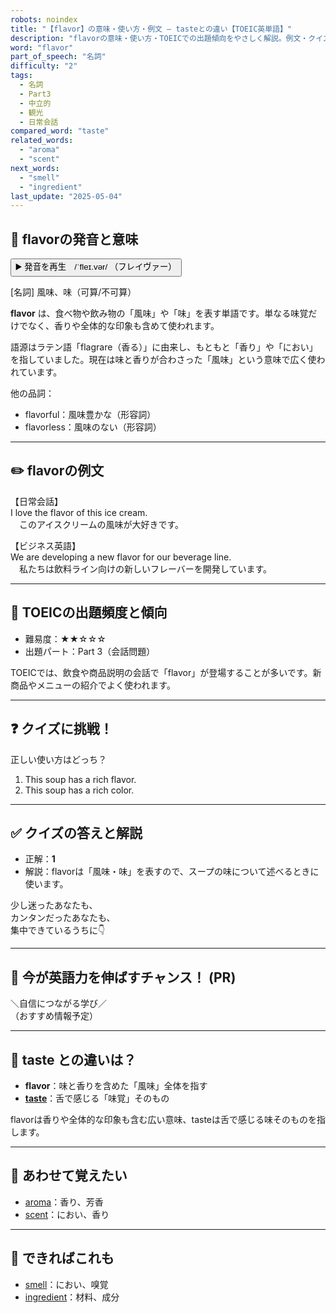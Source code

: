 ```yaml
---
robots: noindex
title: "【flavor】の意味・使い方・例文 ― tasteとの違い【TOEIC英単語】"
description: "flavorの意味・使い方・TOEICでの出題傾向をやさしく解説。例文・クイズ付きでtasteとの違いもわかりやすく学べます。"
word: "flavor"
part_of_speech: "名詞"
difficulty: "2"
tags:
  - 名詞
  - Part3
  - 中立的
  - 観光
  - 日常会話
compared_word: "taste"
related_words:
  - "aroma"
  - "scent"
next_words:
  - "smell"
  - "ingredient"
last_update: "2025-05-04"
---
```


## 🔰 flavorの発音と意味

<button class="play-audio" onclick="playTTS('flavor')">
  <span class="play-audio-main">
    ▶️ 発音を再生　/ˈfleɪ.vər/
  </span>
  <span class="play-audio-sub">
    （フレイヴァー）
  </span>
</button>

[名詞] 風味、味（可算/不可算）

**flavor** は、食べ物や飲み物の「風味」や「味」を表す単語です。単なる味覚だけでなく、香りや全体的な印象も含めて使われます。

語源はラテン語「flagrare（香る）」に由来し、もともと「香り」や「におい」を指していました。現在は味と香りが合わさった「風味」という意味で広く使われています。

他の品詞：  
- flavorful：風味豊かな（形容詞）
- flavorless：風味のない（形容詞）

---

## ✏️ flavorの例文

【日常会話】  
I love the flavor of this ice cream.  
　このアイスクリームの風味が大好きです。

【ビジネス英語】  
We are developing a new flavor for our beverage line.  
　私たちは飲料ライン向けの新しいフレーバーを開発しています。

---

## 🎯 TOEICの出題頻度と傾向

- 難易度：★★☆☆☆
- 出題パート：Part 3（会話問題）

TOEICでは、飲食や商品説明の会話で「flavor」が登場することが多いです。新商品やメニューの紹介でよく使われます。

---

## ❓ クイズに挑戦！

正しい使い方はどっち？

1. This soup has a rich flavor.  
2. This soup has a rich color.

---

## ✅ クイズの答えと解説

- 正解：**1**
- 解説：flavorは「風味・味」を表すので、スープの味について述べるときに使います。

少し迷ったあなたも、  
カンタンだったあなたも、  
集中できているうちに👇️

---

## 🚀 今が英語力を伸ばすチャンス！ (PR)

<div class="info-center">
＼自信につながる学び／<br>  
（おすすめ情報予定）
</div>

---

## 🤔  taste との違いは？

- **flavor**：味と香りを含めた「風味」全体を指す
- **[taste](/taste)**：舌で感じる「味覚」そのもの

flavorは香りや全体的な印象も含む広い意味、tasteは舌で感じる味そのものを指します。

---

## 🧩 あわせて覚えたい

- [aroma](/aroma)：香り、芳香
- [scent](/scent)：におい、香り

---

## 📖 できればこれも

- [smell](/smell)：におい、嗅覚
- [ingredient](/ingredient)：材料、成分

<!-- cvid: aid38_bid18 -->
